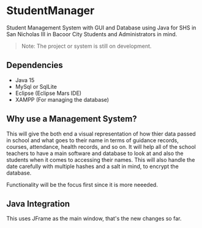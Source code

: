 # StudentManager
Student Management System with GUI and Database using Java for SHS in San Nicholas III in Bacoor City Students and Administrators in mind.

> Note: The project or system is still on development.

## Dependencies
- Java 15
- MySql or SqlLite
- Eclipse (Eclipse Mars IDE)
- XAMPP (For managing the database)

## Why use a Management System?
This will give the both end a visual representation of how thier data passed in school and what goes to their name in terms of guidance records, courses, attendance, health records, and so on. It will help all of the school teachers to have a main software and database to look at and also the students when it comes to accessing their names. This will also handle the date carefully with multiple hashes and a salt in mind, to encrypt the database.

Functionality will be the focus first since it is more neeeded.

## Java Integration
This uses JFrame as the main window, that's the new changes so far.